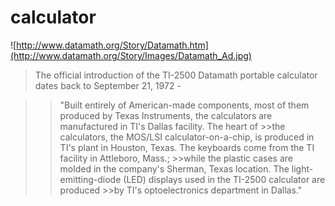 # calculator

![http://www.datamath.org/Story/Datamath.htm](http://www.datamath.org/Story/Images/Datamath_Ad.jpg)

>The official introduction of the TI-2500 Datamath portable calculator dates back to September 21, 1972 -

>>"Built entirely of American-made components, most of them produced by Texas Instruments, the calculators are manufactured in TI's Dallas facility. The heart of >>the calculators, the MOS/LSI calculator-on-a-chip, is produced in TI's plant in Houston, Texas. The keyboards come from the TI facility in Attleboro, Mass.; >>while the plastic cases are molded in the company's Sherman, Texas location. The light-emitting-diode (LED) displays used in the TI-2500 calculator are produced >>by TI's optoelectronics department in Dallas."

